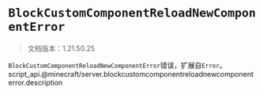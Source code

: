 # `BlockCustomComponentReloadNewComponentError`

> 文档版本：1.21.50.25

`BlockCustomComponentReloadNewComponentError`错误，扩展自`Error`。script_api.@minecraft/server.blockcustomcomponentreloadnewcomponenterror.description
